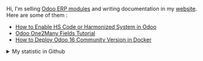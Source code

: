 Hi, I'm selling [Odoo ERP modules](https://apps.odoo.com/apps/browse?repo_maintainer_id=276647) and writing documentation in my [website](https://altela.net). Here are some of them :
<!-- BLOG-POST-LIST:START -->
- [How to Enable HS Code or Harmonized System in Odoo](https://www.altela.net/2023/07/how-to-enable-harmonized-system-in-odoo.html)
- [Odoo One2Many Fields Tutorial](https://www.altela.net/2023/07/odoo-one2many-fields-tutorial.html)
- [How to Deploy Odoo 16 Community Version in Docker](https://www.altela.net/2023/07/how-to-deploy-odoo-16-community-version.html)
<!-- BLOG-POST-LIST:END -->


<details>
    <summary>My statistic in Github</summary>
<div>

<br />

[![wakatime](https://wakatime.com/badge/user/38f68e85-6cc9-4ac7-986a-ffee8908ce8b.svg)](https://wakatime.com/@38f68e85-6cc9-4ac7-986a-ffee8908ce8b)

<img height="154" src="https://github-readme-stats.vercel.app/api?username=altela&count_private=true&theme=github_dark&hide_border=true&show_icons=true&include_all_commits=true&hide_rank=false&custom_title=Activity%20On%20GitHub" />
  
<img height="154" src="https://github-readme-stats.vercel.app/api/top-langs/?username=altela&layout=compact&theme=github_dark&&langs_count=10&hide_border=true&custom_title=Repository's%20Composition%20Languages" />
</div>
    
<!--START_SECTION:waka-->

```txt
Python            8 hrs 32 mins   █████████████████████▓░░░   86.42 %
XML               54 mins         ██▒░░░░░░░░░░░░░░░░░░░░░░   09.22 %
JavaScript        13 mins         ▓░░░░░░░░░░░░░░░░░░░░░░░░   02.25 %
Other             8 mins          ▒░░░░░░░░░░░░░░░░░░░░░░░░   01.48 %
Text              3 mins          ░░░░░░░░░░░░░░░░░░░░░░░░░   00.59 %
```

<!--END_SECTION:waka-->

</details>

<!-- Waka documentation : https://medium.com/@JakenH/show-off-your-coding-stats-on-your-github-profile-using-wakatime-ce3ceb1063b5 -->
